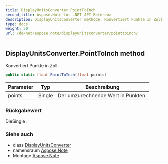 ```yaml
---
title: DisplayUnitsConverter.PointToInch
second_title: Aspose.Note für .NET-API-Referenz
description: DisplayUnitsConverter methode. Konvertiert Punkte in Zoll.
type: docs
weight: 50
url: /de/net/aspose.note/displayunitsconverter/pointtoinch/
---
```

## DisplayUnitsConverter.PointToInch method

Konvertiert Punkte in Zoll.

```csharp
public static float PointToInch(float points)
```

| Parameter | Typ | Beschreibung |
| --- | --- | --- |
| points | Single | Der umzurechnende Wert in Punkten. |

### Rückgabewert

DieSingle .

### Siehe auch

* class [DisplayUnitsConverter](../)
* namensraum [Aspose.Note](../../displayunitsconverter/)
* Montage [Aspose.Note](../../../)


